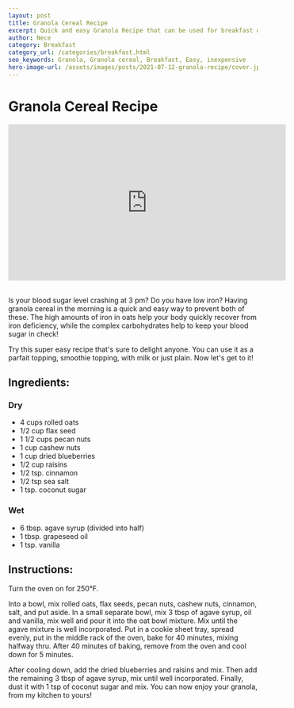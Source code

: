 ```yaml
---
layout: post
title: Granola Cereal Recipe
excerpt: Quick and easy Granola Recipe that can be used for breakfast or as snack.
author: Nece
category: Breakfast
category_url: /categories/breakfast.html
seo_keywords: Granola, Granola cereal, Breakfast, Easy, inexpensive
hero-image-url: /assets/images/posts/2021-07-12-granola-recipe/cover.jpg
---
```


# Granola Cereal Recipe

<div class="videoWrapper">
  <iframe width="560" height="315" src="https://www.youtube.com/embed/gUl3OolAhLY" title="YouTube video player" frameborder="0" allow="accelerometer; autoplay; clipboard-write; encrypted-media; gyroscope; picture-in-picture" allowfullscreen></iframe>
</div>
<br>

Is your blood sugar level crashing at 3 pm? Do you have low iron? Having granola cereal in the morning is a quick and easy way to prevent both of these. The high amounts of iron in oats help your body quickly recover from iron deficiency, while the complex carbohydrates help to keep your blood sugar in check!

Try this super easy recipe that's sure to delight anyone. You can use it as a parfait topping, smoothie topping, with milk or just plain. Now let's get to it!

## Ingredients:

### Dry
* 4 cups rolled oats
* 1/2 cup flax seed
* 1 1/2 cups pecan nuts
* 1 cup cashew nuts
* 1 cup dried blueberries
* 1/2 cup raisins
* 1/2 tsp. cinnamon
* 1/2 tsp sea salt
* 1 tsp. coconut sugar

### Wet
* 6 tbsp. agave syrup (divided into half)
* 1 tbsp. grapeseed oil
* 1 tsp. vanilla

## Instructions:

Turn the oven on for 250°F.

Into a bowl, mix rolled oats, flax seeds, pecan nuts, cashew nuts, cinnamon, salt, and put aside. In a small separate bowl, mix 3 tbsp of agave syrup, oil and vanilla, mix well and pour it into the oat bowl mixture. Mix until the agave mixture is well incorporated. Put in a cookie sheet tray, spread evenly, put in the middle rack of the oven, bake for 40 minutes, mixing halfway thru. After 40 minutes of baking, remove from the oven and cool down for 5 minutes.

After cooling down, add the dried blueberries and raisins and mix. Then add the remaining 3 tbsp of agave syrup, mix until well incorporated. Finally, dust it with 1 tsp of coconut sugar and mix. You can now enjoy your granola, from my kitchen to yours!
